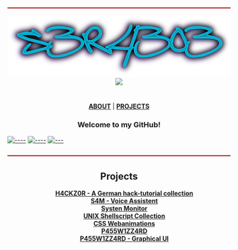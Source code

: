 
[![-----------------------------------------------------](https://github.com/sera619/sera619/blob/main/coloredred.png?raw=true)](#-)


<p align='center'>
<img align='center' src="https://github.com/sera619/Foxy/blob/master/Assets/CORE/Images/UI/LOGO.png?raw=true"></img>
<img align='center' src="https://github.blog/wp-content/uploads/2022/03/1200x630-GitHub-1.png?resize=1600%2C850"></img>
</p>
<strong><h1 align='center'></h1></strong>
<p align="center">
<strong><a href="https://raw.githubusercontent.com/sera619/BashDIC/master/BackupGEN.sh">ABOUT</a></strong>
|
<strong><a href='## Projects ##'>PROJECTS</a></strong>
<strong><h3 align='center'>Welcome to my GitHub!</h3></strong>
</p>

  [![----](https://img.shields.io/badge/YouTube-red?style=for-the-badge&logo=youtube&link=http://https://www.youtube.com/channel/UCJLXwZV5Kk4XRF6TSY_iPgQ&link=http://right)](https://www.youtube.com/channel/UCJLXwZV5Kk4XRF6TSY_iPgQ)
[![----](https://img.shields.io/badge/Codepen-grey?style=for-the-badge&logo=codepen&link=http://left&link=http://right)](https://codepen.io/sera619)
[![---](https://img.shields.io/badge/TryHackMe-darkred?style=for-the-badge&logo=tryhackme&link=http://left&link=http://right)](https://tryhackme.com/p/S3R43o3)

[![-----------------------------------------------------](https://github.com/sera619/sera619/blob/main/coloredred.png?raw=true)](#-)




<strong><h2 align='center'>Projects</h2></strong>
<p align='center'>
<ul align='center' style='list-style:none;'>
<li><strong><a href='https://www.hackzor.de'>H4CKZ0R - A German hack-tutorial collection</a></strong></li>
<li><strong><a href='https://github.com/sera619/VoiceAssistent'>S4M - Voice Assistent</a></strong></li>
<li><strong><a href='https://github.com/sera619/system-manager-python'>Systen Monitor</a></strong></li>
<li><strong><a href='https://github.com/sera619/BashDIC'>UNIX Shellscript Collection</a></strong></li>
<li><strong><a href='https://github.com/sera619/PureCSS-Animations'>CSS Webanimations</a></strong></li>
<li><strong><a href='https://github.com/sera619/PasswordManager'>P455W1ZZ4RD</a></strong></li>
<li><strong><a href='https://github.com/sera619/PassWizzard-GUI'>P455W1ZZ4RD - Graphical UI</a></strong></li>

  
</ul>
</p>
